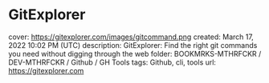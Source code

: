 # GitExplorer

cover: https://gitexplorer.com/images/gitcommand.png
created: March 17, 2022 10:02 PM (UTC)
description: GitExplorer: Find the right git commands you need without digging through the web
folder: BOOKMRKS-MTHRFCKR / DEV-MTHRFCKR / Github / GH Tools
tags: Github, cli, tools
url: https://gitexplorer.com